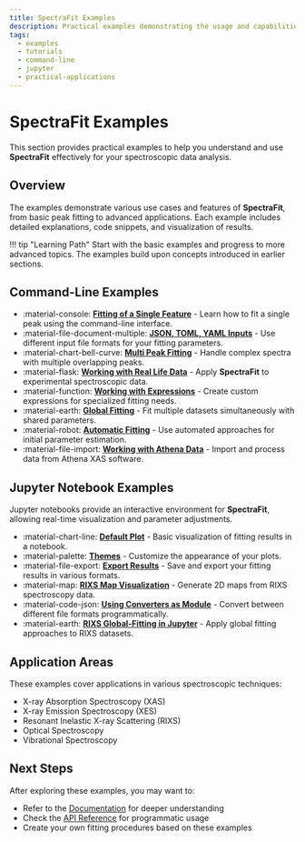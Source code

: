 ```yaml
---
title: SpectraFit Examples
description: Practical examples demonstrating the usage and capabilities of SpectraFit for spectral analysis
tags:
  - examples
  - tutorials
  - command-line
  - jupyter
  - practical-applications
---
```


# SpectraFit Examples

This section provides practical examples to help you understand and use **SpectraFit** effectively for your spectroscopic data analysis.

## Overview

The examples demonstrate various use cases and features of **SpectraFit**, from basic peak fitting to advanced applications. Each example includes detailed explanations, code snippets, and visualization of results.

!!! tip "Learning Path"
    Start with the basic examples and progress to more advanced topics. The examples build upon concepts introduced in earlier sections.

## Command-Line Examples

<div class="grid cards" markdown>

- :material-console: **[Fitting of a Single Feature](example1.md)** - Learn how to fit a single peak using the command-line interface.
- :material-file-document-multiple: **[JSON, TOML, YAML Inputs](example2.md)** - Use different input file formats for your fitting parameters.
- :material-chart-bell-curve: **[Multi Peak Fitting](example3.md)** - Handle complex spectra with multiple overlapping peaks.
- :material-flask: **[Working with Real Life Data](example4.md)** - Apply **SpectraFit** to experimental spectroscopic data.
- :material-function: **[Working with Expressions](example5.md)** - Create custom expressions for specialized fitting needs.
- :material-earth: **[Global Fitting](example6.md)** - Fit multiple datasets simultaneously with shared parameters.
- :material-robot: **[Automatic Fitting](example7.md)** - Use automated approaches for initial parameter estimation.
- :material-file-import: **[Working with Athena Data](example8.md)** - Import and process data from Athena XAS software.

</div>

## Jupyter Notebook Examples

Jupyter notebooks provide an interactive environment for **SpectraFit**, allowing real-time visualization and parameter adjustments.

<div class="grid cards" markdown>

- :material-chart-line: **[Default Plot](example9_1.ipynb)** - Basic visualization of fitting results in a notebook.
- :material-palette: **[Themes](example9_2.ipynb)** - Customize the appearance of your plots.
- :material-file-export: **[Export Results](example9_3.ipynb)** - Save and export your fitting results in various formats.
- :material-map: **[RIXS Map Visualization](example9_4.ipynb)** - Generate 2D maps from RIXS spectroscopy data.
- :material-code-json: **[Using Converters as Module](example9_5.ipynb)** - Convert between different file formats programmatically.
- :material-earth: **[RIXS Global-Fitting in Jupyter](example9_6.ipynb)** - Apply global fitting approaches to RIXS datasets.

</div>

## Application Areas

These examples cover applications in various spectroscopic techniques:

- X-ray Absorption Spectroscopy (XAS)
- X-ray Emission Spectroscopy (XES)
- Resonant Inelastic X-ray Scattering (RIXS)
- Optical Spectroscopy
- Vibrational Spectroscopy

## Next Steps

After exploring these examples, you may want to:

- Refer to the [Documentation](../doc/index.md) for deeper understanding
- Check the [API Reference](../api/spectrafit_api.md) for programmatic usage
- Create your own fitting procedures based on these examples
